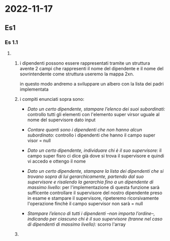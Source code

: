 # 2022-11-17

## Es1

### Es 1.1

1. 1. i dipendenti possono essere rappresentati tramite un struttura avente 2 campi che rappresenti il nome del dipendente e il nome del sovrintendente come struttura useremo la mappa 2xn.
      
      in questo modo andremo a sviluppare un albero con la  lista dei padri implementata
   
   2. i compiti  enunciati sopra sono: 
      
      - *Dato un certo dipendente, stampare l’elenco dei suoi subordinati:*  controllo tutti gli elementi con l'elemento super virsor uguale al nome del  supervisore  dato input
      
      -  *Contare quanti sono i dipendenti che non hanno alcun subordinato:* controllo i dipendenti che hanno il campo super visor = null 
      
      - *Dato un certo dipendente, individuare chi è il suo supervisore:* il campo super fisro ci dice già dove si trova il supervisore  e quindi vi accedo e ottengo il nome 
      
      - *Dato un certo dipendente, stampare la lista dei dipendenti che si trovano sopra di lui gerarchicamente, partendo dal suo supervisore e risalendo la gerarchia fino a un dipendente di massimo livello:* 
        per l'implementazione di questa funzione sarà sufficente controllare il supervisore del nostro dipendente preso in esame e stampare il supervisore, ripeteremo ricorsivamente l'operazione finchè il campo supervisor non sarà = null
      
      - *Stampare l’elenco di tutti i dipendenti –non importa l’ordine–, indicando per ciascuno chi è
        il suo supervisore (tranne nel caso di dipendenti di massimo livello):* scorro l'array
   
   3. 
